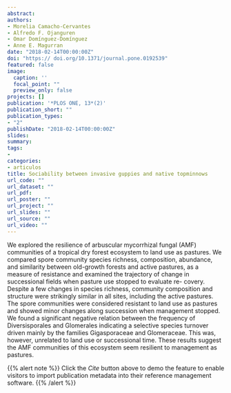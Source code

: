 ```yaml
---
abstract: 
authors:
- Morelia Camacho-Cervantes
- Alfredo F. Ojanguren
- Omar Domínguez-Domínguez 
- Anne E. Magurran
date: "2018-02-14T00:00:00Z"
doi: "https:// doi.org/10.1371/journal.pone.0192539"
featured: false
image:
  caption: ''
  focal_point: ""
  preview_only: false
projects: []
publication: '*PLOS ONE, 13*(2)'
publication_short: ""
publication_types:
- "2"
publishDate: "2018-02-14T00:00:00Z"
slides: 
summary: 
tags:
- 
categories: 
- articulos
title: Sociability between invasive guppies and native topminnows
url_code: ""
url_dataset: ""
url_pdf: 
url_poster: ""
url_project: ""
url_slides: ""
url_source: ""
url_video: ""
---
```


We explored the resilience of arbuscular mycorrhizal fungal (AMF) communities of a tropical dry forest ecosystem to land use as pastures. We compared spore community species richness, composition, abundance, and similarity between old-growth forests and active pastures, as a measure of resistance and examined the trajectory of change in successional fields when pasture use stopped to evaluate re- covery. Despite a few changes in species richness, community composition and structure were strikingly similar in all sites, including the active pastures. The spore communities were considered resistant to land use as pastures and showed minor changes along succession when management stopped. We found a significant negative relation between the frequency of Diversisporales and Glomerales indicating a selective species turnover driven mainly by the families Gigasporaceae and Glomeraceae. This was, however, unrelated to land use or successional time. These results suggest the AMF communities of this ecosystem seem resilient to management as pastures.

{{% alert note %}}
Click the *Cite* button above to demo the feature to enable visitors to import publication metadata into their reference management software.
{{% /alert %}}

